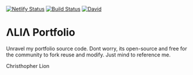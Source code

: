 [![Netlify Status](https://api.netlify.com/api/v1/badges/9e2e6136-1ab9-42fc-8d4e-188512d5d841/deploy-status)](https://app.netlify.com/sites/lion-portfolio/deploys)
[![Build Status](https://jenkins.alia.ml/buildStatus/icon?job=portfolio%2Fmaster)](https://jenkins.alia.ml/view/all/job/portfolio/job/master/)
[![David](https://david-dm.org/itsmelion/portfolio.svg)](https://david-dm.org/itsmelion/portfolio)

# ΛLIΛ Portfolio
Unravel my portfolio source code.
Dont worry, its open-source and free for the community to fork reuse and modify.
Just mind to reference me.

Christhopher Lion
